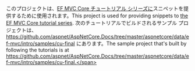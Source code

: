 <span data-ttu-id="685af-101">このプロジェクトは、[EF MVC Core チュートリアル シリーズに](https://docs.microsoft.com/aspnet/core/data/ef-mvc/intro)スニペットを提供するために使用されます。</span><span class="sxs-lookup"><span data-stu-id="685af-101">This project is used for providing snippets to [the EF MVC Core tutorial series](https://docs.microsoft.com/aspnet/core/data/ef-mvc/intro).</span></span> <span data-ttu-id="685af-102">次のチュートリアルでビルドされるサンプル プロジェクトは、 https://github.com/aspnet/AspNetCore.Docs/tree/master/aspnetcore/data/ef-mvc/intro/samples/cu-final にあります。</span><span class="sxs-lookup"><span data-stu-id="685af-102">The sample project that's built by following the tutorials is at https://github.com/aspnet/AspNetCore.Docs/tree/master/aspnetcore/data/ef-mvc/intro/samples/cu-final.</span></span>
